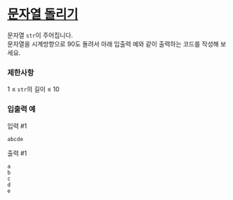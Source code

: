 
  <h1><a href="https://school.programmers.co.kr/learn/courses/30/lessons/181945">문자열 돌리기</a></h1><p>문자열 <code>str</code>이 주어집니다.<br>
문자열을 시계방향으로 90도 돌려서 아래 입출력 예와 같이 출력하는 코드를 작성해 보세요.</p>



<h3>제한사항</h3>

<p>1 ≤ <code>str</code>의 길이 ≤ 10</p>



<h3>입출력 예</h3>

<p>입력 #1</p>
<div class="highlight"><pre class="codehilite"><code>abcde
</code></pre></div>
<p>출력 #1</p>
<div class="highlight"><pre class="codehilite"><code>a
b
c
d
e
</code></pre></div>
  